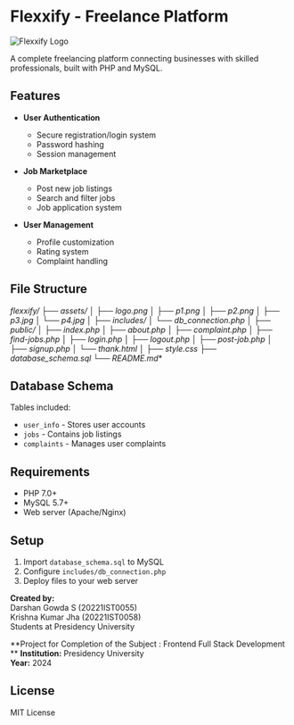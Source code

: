 # Flexxify - Freelance Platform

![Flexxify Logo](logo.png)

A complete freelancing platform connecting businesses with skilled professionals, built with PHP and MySQL.

## Features

- **User Authentication**
  - Secure registration/login system
  - Password hashing
  - Session management

- **Job Marketplace**
  - Post new job listings
  - Search and filter jobs
  - Job application system

- **User Management**
  - Profile customization
  - Rating system
  - Complaint handling

## File Structure
**flexxify/
├── assets/*
│ ├── logo.png
│ ├── p1.png
│ ├── p2.png
│ ├── p3.jpg
│ └── p4.jpg
│
├── includes/
│ └── db_connection.php
│
├── public/
│ ├── index.php
│ ├── about.php
│ ├── complaint.php
│ ├── find-jobs.php
│ ├── login.php
│ ├── logout.php
│ ├── post-job.php
│ ├── signup.php
│ └── thank.html
│
├── style.css
├── database_schema.sql
└── README.md**


## Database Schema

Tables included:
- `user_info` - Stores user accounts
- `jobs` - Contains job listings
- `complaints` - Manages user complaints

## Requirements

- PHP 7.0+
- MySQL 5.7+
- Web server (Apache/Nginx)

## Setup

1. Import `database_schema.sql` to MySQL
2. Configure `includes/db_connection.php`
3. Deploy files to your web server

**Created by:**  
Darshan Gowda S (20221IST0055)  
Krishna Kumar Jha (20221IST0058)  
Students at Presidency University

**Project for Completion of the Subject : Frontend Full Stack Development **
**Institution:** Presidency University  
**Year:** 2024 
## License

MIT License
